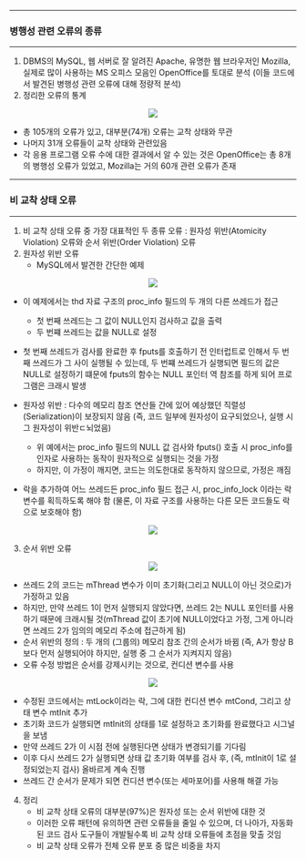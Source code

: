 -----
### 병행성 관련 오류의 종류
-----
1. DBMS의 MySQL, 웹 서버로 잘 알려진 Apache, 유명한 웹 브라우저인 Mozilla, 실제로 많이 사용하는 MS 오피스 모음인 OpenOffice를 토대로 분석 (이들 코드에서 발견된 병행성 관련 오류에 대해 정량적 분석)
2. 정리한 오류의 통계
<div align="center">
<img src="https://github.com/user-attachments/assets/1fc0af0c-d674-4b2c-a1d2-f16f2966b32f">
</div>

   - 총 105개의 오류가 있고, 대부분(74개) 오류는 교착 상태와 무관
   - 나머지 31개 오류들이 교착 상태와 관련있음
   - 각 응용 프로그램 오류 수에 대한 결과에서 알 수 있는 것은 OpenOffice는 총 8개의 병행성 오류가 있었고, Mozilla는 거의 60개 관련 오류가 존재

-----
### 비 교착 상태 오류
-----
1. 비 교착 상태 오류 중 가장 대표적인 두 종류 오류 : 원자성 위반(Atomicity Violation) 오류와 순서 위반(Order Violation) 오류
2. 원자성 위반 오류
   - MySQL에서 발견한 간단한 예제
<div align="center">
<img src="https://github.com/user-attachments/assets/73c4cfee-9e1e-456a-8709-0bb3428a6550">
</div>

   - 이 예제에서는 thd 자료 구조의 proc_info 필드의 두 개의 다른 쓰레드가 접근
     + 첫 번째 쓰레드는 그 값이 NULL인지 검사하고 값을 출력
     + 두 번쨰 쓰레드는 값을 NULL로 설정

   - 첫 번째 쓰레드가 검사를 완료한 후 fputs를 호출하기 전 인터럽트로 인해서 두 번째 쓰레드가 그 사이 실행될 수 있는데, 두 번쨰 쓰레드가 실행되면 필드의 값은 NULL로 설정하기 떄문에 fputs의 함수는 NULL 포인터 역 참조를 하게 되어 프로그램은 크래시 발생
   - 원자성 위반 : 다수의 메모리 참조 연산들 간에 있어 예상했던 직렬성(Serialization)이 보장되지 않음 (즉, 코드 일부에 원자성이 요구되었으나, 실행 시 그 원자성이 위반ㄷ뇌었음)
     + 위 예에서는 proc_info 필드의 NULL 값 검사와 fputs() 호출 시 proc_info를 인자로 사용하는 동작이 원자적으로 실행되는 것을 가정
     + 하지만, 이 가정이 깨지면, 코드는 의도한대로 동작하지 않으므로, 가정은 깨짐

   - 락을 추가하여 어느 쓰레드든 proc_info 필드 접근 시, proc_info_lock 이라는 락 변수를 획득하도록 해야 함 (물론, 이 자료 구조를 사용하는 다른 모든 코드들도 락으로 보호해야 함)
<div align="center">
<img src="https://github.com/user-attachments/assets/1c796730-c671-409d-b7ac-ca6913913d24">
</div>

3. 순서 위반 오류
<div align="center">
<img src="https://github.com/user-attachments/assets/3215034e-47a4-41e4-934e-ecdda9473694">
</div>

  - 쓰레드 2의 코드는 mThread 변수가 이미 초기화(그리고 NULL이 아닌 것으로)가 가정하고 있음
  - 하지만, 만약 쓰레드 1이 먼저 실행되지 않았다면, 쓰레드 2는 NULL 포인터를 사용하기 때문에 크래시될 것(mThread 값이 초기에 NULL이었다고 가정, 그게 아니라면 쓰레드 2가 임의의 메모리 주소에 접근하게 됨)
  - 순서 위반의 정의 : 두 개의 (그룹의) 메모리 참조 간의 순서가 바뀜 (즉, A가 항상 B보다 먼저 실행되어야 하지만, 실행 중 그 순서가 지켜지지 않음)
  - 오류 수정 방법은 순서를 강제시키는 것으로, 컨디션 변수를 사용
<div align="center">
<img src="https://github.com/user-attachments/assets/619de075-68bc-43ee-a640-3e44c694fd85">
</div>

   - 수정된 코드에서는 mtLock이라는 락, 그에 대한 컨디션 변수 mtCond, 그리고 상태 변수 mtInit 추가
   - 초기화 코드가 실행되면 mtInit의 상태를 1로 설정하고 초기화를 완료했다고 시그널을 보냄
   - 만약 쓰레드 2가 이 시점 전에 실행된다면 상태가 변경되기를 기다림
   - 이후 다시 쓰레드 2가 실행되면 상태 값 초기화 여부를 검사 후, (즉, mtInit이 1로 설정되었는지 검사) 올바르게 계속 진행
   - 쓰레드 간 순서가 문제가 되면 컨디션 변수(또는 세마포어)를 사용해 해결 가능

4. 정리
   - 비 교착 상태 오류의 대부분(97%)은 원자성 또는 순서 위반에 대한 것
   - 이러한 오류 패턴에 유의하면 관련 오류들을 줄일 수 있으며, 더 나아가, 자동화된 코드 검사 도구들이 개발될수록 비 교착 상태 오류들에 초점을 맞출 것임
   - 비 교착 상태 오류가 전체 오류 분포 중 많은 비중을 차지
   
